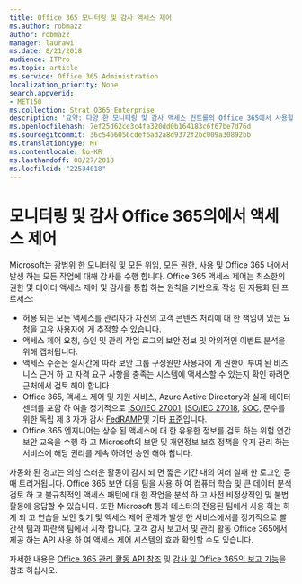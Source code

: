```yaml
---
title: Office 365 모니터링 및 감사 액세스 제어
ms.author: robmazz
author: robmazz
manager: laurawi
ms.date: 8/21/2018
audience: ITPro
ms.topic: article
ms.service: Office 365 Administration
localization_priority: None
search.appverid:
- MET150
ms.collection: Strat_O365_Enterprise
description: '요약: 다양 한 모니터링 및 감사 액세스 컨트롤의 Office 365에서 사용할 수 있는 요약 합니다.'
ms.openlocfilehash: 7ef25d62ce3c4fa320dd0b164183c6f67be7d76d
ms.sourcegitcommit: 36c5466056cdef6ad2a8d9372f2bc009a30892bb
ms.translationtype: MT
ms.contentlocale: ko-KR
ms.lasthandoff: 08/27/2018
ms.locfileid: "22534018"
---
```

# <a name="monitoring-and-auditing-access-controls-in-office-365"></a>모니터링 및 감사 Office 365의에서 액세스 제어

Microsoft는 광범위 한 모니터링 및 모든 위임, 모든 권한, 사용 및 Office 365 내에서 발생 하는 모든 작업에 대해 감사를 수행 합니다. Office 365 액세스 제어는 최소한의 권한 및 데이터 액세스 제어 및 감사를 통합 하는 원칙을 기반으로 작성 된 자동화 된 프로세스:
- 허용 되는 모든 액세스를 관리자가 자신의 고객 콘텐츠 처리에 대 한 책임이 있는 요청을 고유 사용자에 게 추적할 수 있습니다.
- 액세스 제어 요청, 승인 및 관리 작업 로그의 보안 정보 및 악의적인 이벤트 분석을 위해 캡처됩니다.
- 액세스 수준은 실시간에 따라 보안 그룹 구성원만 사용자에 게 권한이 부여 된 비즈니스 근거 하 고 자격 요구 사항을 충족는 시스템에 액세스할 수 있는지 확인 하려면 근처에서 검토 해야 합니다.
- Office 365, 액세스 제어 및 지원 서비스, Azure Active Directory와 실제 데이터 센터를 포함 하 여을 정기적으로 [ISO/IEC 27001](https://www.microsoft.com/en-us/TrustCenter/Compliance/iso-iec-27001), [ISO/IEC 27018](https://www.microsoft.com/en-us/TrustCenter/Compliance/iso-iec-27018), [SOC](https://www.microsoft.com/en-us/TrustCenter/Compliance/SOC), 준수를 위한 독립 제 3 자가 감사 [FedRAMP](https://www.microsoft.com/en-us/TrustCenter/Compliance/FedRAMP)및 기타 [표준](https://www.microsoft.com/en-us/TrustCenter/Compliance?service=Office#Icons)입니다.
- Office 365 엔지니어는 상승 된 액세스에 대 한 유용한 정보를 검토 하는 위험 연간 보안 교육을 수행 하 고 Microsoft의 보안 및 개인정보 보호 정책을 유지 관리 하는 서비스에 해당 권리를 계속 하려면 승인 해야 합니다.

자동화 된 경고는 의심 스러운 활동이 감지 되 면 짧은 기간 내의 여러 실패 한 로그인 등 때 트리거됩니다. Office 365 보안 대응 팀을 사용 하 여 컴퓨터 학습 및 큰 데이터 분석 검토 하 고 불규칙적인 액세스 패턴에 대 한 작업을 분석 하 고 사전 비정상적인 및 불법 활동에 응답할 수 있습니다. 또한 Microsoft 통과 테스터의 전용된 팀에서 사용 하는 하 게 되 고 연습을 보안 찾기 및 액세스 제어 문제가 발생 한 서비스에서를 정기적으로 빨간색 팀과 파란색 팀에서 시작 합니다. 고객 감사 보고서 및 관리 활동 Office 365에서 제공 하는 API 사용 하 여 액세스 제어 시스템의 효과 확인할 수도 있습니다. 

자세한 내용은 [Office 365 관리 활동 API 참조](https://msdn.microsoft.com/en-us/library/office/mt227394.aspx) 및 [감사 및 Office 365의 보고 기능](office-365-auditing-and-reporting-overview.md)을 참조 하십시오.
